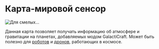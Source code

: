 # Карта-мировой сенсор
![Для смелых...](oredict:opencomputers:worldSensorCard)

Данная карта позволяет получать информацию об атмосфере и гравитации на планетах, добавляемых модом GalactiCraft. Может быть полезно для [роботов](../block/robot.md) и [дронов](drone.md), работающих в космосе.
